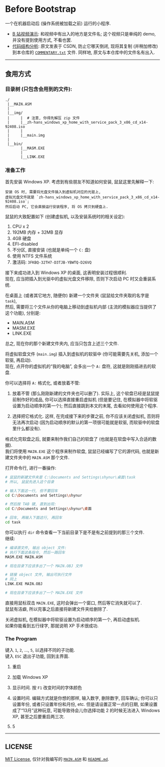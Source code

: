 # Before Bootstrap

一个在机器启动后 (操作系统被加载之前) 运行的小程序.

- [B 站视频演示](https://www.bilibili.com/video/BV15L411w7kU?share_source=copy_web "反转了, 我不是嘉心糖, 我是雏草姬"): 和视频中有出入的地方是文件名; 这个视频只是单纯的 demo, 并没有提到使用方式, 不看也罢.
- [代码结构分析](https://blog.csdn.net/qq_66550041/article/details/122606740): 原文发表于 CSDN, 防止它哪天倒闭, 现将其复制 (并稍加修改) 到本仓库的 [`COMMENTARY.txt`](COMMENTARY.txt) 文件.  同样地, 原文与本仓库中的文件名有出入.

________________________________________

## 食用方式

### 目录树 (只包含会用到的文件):

```
./
 |__MAIN.ASM
 |
 |__img/
 |     |  # 注意, 你得先解压 zip 文件
 |     |__zh-hans_windows_xp_home_with_service_pack_3_x86_cd_x14-92408.iso
 |     |
 |     |__main.img
 |
 |__bin/
       |__MASM.EXE
       |
       |__LINK.EXE
```

### 准备工作

首先安装 Windows XP.  考虑到有些朋友不知道如何安装, 鼠鼠这里先解释一下:

    安装 OS 时, 需要将光盘文件插入到虚拟机对应的光驱上,
    虚拟光盘文件就是 `zh-hans_windows_xp_home_with_service_pack_3_x86_cd_x14-92408.iso`;
    然后启动 PC, 它会直接运行安装程序, 将 OS 拷贝到硬盘上.

鼠鼠的大致配置如下 (创建虚拟机, 以及安装系统时的相关设定):

1. CPU x 2
2. 192MB 内存 + 32MB 显存
3. 4GB 硬盘
4. EFI-disabled
5. 不分区, 直接安装 (也就是单纯一个 `C:` 盘)
6. 使用 NTFS 文件系统
7. 激活码: `3FKBQ-32TH7-D3TJB-YBWTQ-D26VQ`

接下来成功进入到 Windows XP 的桌面, 这表明安装过程很顺利.  <br />
现在, 应当把插入到光驱中的虚拟光盘文件移除, 否则下次启动 PC 时又会重装系统.

在桌面上 (或者其它地方, 随便你) 新建一个文件夹 (鼠鼠给文件夹取的名字是 `task`), <br />
然后, 需要将三个文件从你的电脑上移动到虚拟机内部 (主流的模拟器应当提供了这个功能), 分别是:

- MAIN.ASM
- MASM.EXE
- LINK.EXE

总之, 现在你的那个新建文件夹内, 应当只包含上述三个文件.

将虚拟软盘文件 (`main.img`) 插入到虚拟机的软驱中 (你可能需要先关机, 添加一个软驱, 再启动).  <br />
现在, 点开你的虚拟机的“我的电脑”, 会多出一个 `A:` 盘符, 这就是刚刚插进去的软盘.  <br />

你可以选择将 `A:` 格式化, 或者放着不管:

1. 放着不管 (那么刚刚新建的文件夹也可以删了).
    实际上, 这个软盘已经是鼠鼠提前制作好的成品, 你可以选择直接重启虚拟机 (但是要记住, 在模拟器中将软驱设置为启动顺序的第一个);
    然后直接跳到本文的末尾, 去看如何使用这个程序.

2. 选择把它格式化.
    这样, 在完成接下来的步骤之前, 你不应该关闭虚拟机, 否则将无法再次启动 (因为启动顺序的默认的第一项很可能就是软驱, 而软驱中的软盘里什么都没有).

格式化完软盘之后, 就要来制作我们自己的软盘了 (也就是在软盘中写入合适的数据).  <br />
我们将使用 `MAIN.EXE` 这个程序来制作软盘, 鼠鼠已经编写了它的源代码, 也就是新建文件夹中的 `MAIN.ASM` 那个文件.

打开命令行, 进行一番操作:

```bash
# 鼠鼠的新建文件夹是 C:\Documents and Settings\shynur\桌面\task
# 所以, 鼠鼠先进入这个目录

# 输入下面这一行, 但不要回车
cd C:\Documents and Settings\shynur

# 然后按 TAB 键, 直到出现:
cd C:\Documents and Settings\shynur\桌面

# 回车, 再输入下面这行, 再回车
cd task
```

你可以执行 `dir` 命令查看一下当前目录下是不是有之前提到的那三个文件.  <br />
继续:

```bash
# 编译源文件, 输出 object 文件:
# 执行下面这条指令, 然后一路回车
MASM.EXE MAIN.ASM

# 现在目录下应该多出了一个 MAIN.OBJ 文件

# 链接 object 文件, 输出可执行文件
# 同上
LINK.EXE MAIN.OBJ

# 现在目录下应该多出了一个 MAIN.EXE 文件
```

直接用鼠标双击 `MAIN.EXE`, 这时会弹出一个窗口, 然后等它消失就可以了.  <br />
鼠鼠有洁癖, 所以完事之后直接将新建文件夹给删除了.

关闭虚拟机, 在模拟器中将软驱设置为启动顺序的第一个, 再启动虚拟机.  <br />
如果你能看到五行绿字, 那就说明 XP 手术很成功.

### The Program

键入 `1`, `2`, ..., `5`, 以选择不同的子功能.  <br />
键入 `ESC` 退出子功能, 回到主界面.

1. 重启

2. 加载 Windows XP

3. 显示时间.
    按 `F1` 改变时间的字体颜色

4. 设置时间.
    编辑方式就是你想的那样, 输入数字, 删除数字, 回车确认; 你可以只设置年份, 或者只设置年份和月份, etc.
    但是请设置正常一点的日期, 如果设置成了“13月”这种玩意, 可能导致待会儿你选择功能 2 的时候无法进入 Windows XP, 甚至之后要重启两三次.

5. 5

________________________________________

## LICENSE

[MIT License](./LICENSE), 仅针对我编写的 [`MAIN.ASM`](./MAIN.ASM) 和 [`README.md`](./README.md).
